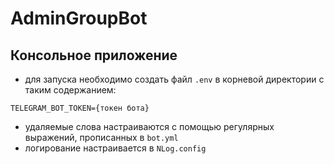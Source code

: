# AdminGroupBot

## Консольное приложение
  - для запуска необходимо создать файл `.env` в корневой директории с таким содержанием:
  ```
  TELEGRAM_BOT_TOKEN={токен бота}
  ```
  - удаляемые слова настраиваются с помощью регулярных выражений, прописанных в `bot.yml`
  - логирование настраивается в `NLog.config`
